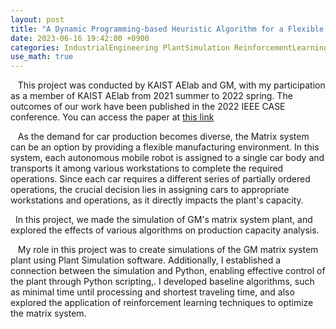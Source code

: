 ```yaml
---
layout: post
title: "A Dynamic Programming-based Heuristic Algorithm for a Flexible Job Shop Scheduling Problem of a Matrix System in Automotive Industry"
date: 2023-06-16 19:42:00 +0900
categories: IndustrialEngineering PlantSimulation ReinforcementLearning
use_math: true
---
```


&nbsp;&nbsp; This project was conducted by KAIST AElab and GM, with my participation as a member of KAIST AElab from 2021 summer to 2022 spring. The outcomes of our work have been published in the 2022 IEEE CASE conference. You can access the paper at [this link][paperlink]

[paperlink]: https://ieeexplore.ieee.org/document/9926440

&nbsp;&nbsp; As the demand for car production becomes diverse, the Matrix system can be an option by providing a flexible manufacturing environment. In this system, each autonomous mobile robot is assigned to a single car body and transports it among various workstations to complete the required operations. Since each car requires a different series of partially ordered operations, the crucial decision lies in assigning cars to appropriate workstations and operations, as it directly impacts the plant's capacity.

&nbsp;&nbsp;In this project, we made the simulation of GM's matrix system plant, and explored the effects of various algorithms on production capacity analysis.

&nbsp;&nbsp; My role in this project was to create simulations of the GM matrix system plant using Plant Simulation software. Additionally, I established a connection between the simulation and Python, enabling effective control of the plant through Python scripting,. I developed baseline algorithms, such as minimal time until processing and shortest traveling time, and also explored the application of reinforcement learning techniques to optimize the matrix system.
